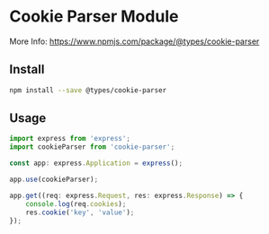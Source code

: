 # Cookie Parser Module

More Info: https://www.npmjs.com/package/@types/cookie-parser

## Install

```bash
npm install --save @types/cookie-parser
```

## Usage

```typescript
import express from 'express';
import cookieParser from 'cookie-parser';

const app: express.Application = express();

app.use(cookieParser);

app.get((req: express.Request, res: express.Response) => {
    console.log(req.cookies);
    res.cookie('key', 'value');
});
```